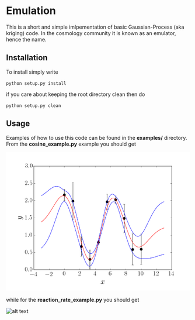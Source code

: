 Emulation
=========
This is a short and simple imlpementation of basic Gaussian-Process
(aka kriging) code. In the cosmology community it is known as
an emulator, hence the name.

Installation
------------
To install simply write
```
python setup.py install
```
if you care about keeping the root directory clean then do
```
python setup.py clean
```

Usage
-----
Examples of how to use this code can be found
in the **examples/** directory. From the **cosine_example.py**
example you should get

![alt text](https://github.com/tmcclintock/Emulation/blob/master/figures/cosine_example.png)

while for the **reaction_rate_example.py** you should get

![alt text](https://github.com/tmcclintock/Emulation/blob/master/figures/reaction_rate_example.png)
